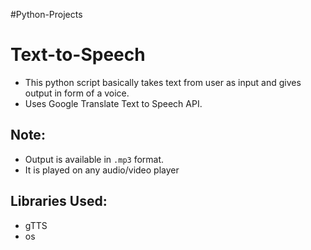 #Python-Projects
# Text-to-Speech

- This python script basically takes text from user as input and gives output in form of a voice.
- Uses Google Translate Text to Speech API.

## Note:

- Output is available in `.mp3` format.
- It is played on any audio/video player

## Libraries Used:

- gTTS
- os

